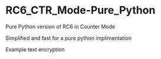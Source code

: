 # RC6_CTR_Mode-Pure_Python
Pure Python version of RC6 in Counter Mode

Simplified and fast for a pure python implimentation

Example text encryption
